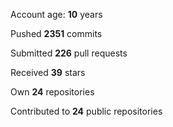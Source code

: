 Account age: **10** years

Pushed **2351** commits

Submitted **226** pull requests

Received **39** stars

Own **24** repositories

Contributed to **24** public repositories
